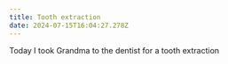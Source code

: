 ```yaml
---
title: Tooth extraction
date: 2024-07-15T16:04:27.278Z
---
```


Today I took Grandma to the dentist for a tooth extraction

